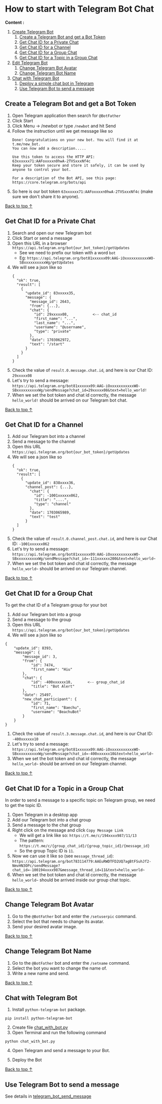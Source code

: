 # How to start with Telegram Bot Chat 

**Content :**
1. [Create Telegram Bot](#create-a-telegram-bot-and-get-a-bot-token)
    1. [Create a Telegram Bot and get a Bot Token](#create-a-telegram-bot-and-get-a-bot-token)
    1. [Get Chat ID for a Private Chat](#get-chat-id-for-a-private-chat)
    1. [Get Chat ID for a Channel](#get-chat-id-for-a-channel)
    1. [Get Chat ID for a Group Chat](#get-chat-id-for-a-group-chat)
    1. [Get Chat ID for a Topic in a Group Chat](#get-chat-id-for-a-topic-in-a-group-chat)
1. [Edit Telegram Bot](#change-telegram-bot-avatar)
    1. [Change Telegram Bot Avatar](#change-telegram-bot-avatar)
    1. [Change Telegram Bot Name](#change-telegram-bot-name)
1. [Chat with Telegram Bot](#chat-with-telegram-bot)
    1. [Deploy a simple chat bot in Telegram](#chat-with-telegram-bot)
    1. [Use Telegram Bot to send a message](telegram_bot_send_message.ipynb)

## Create a Telegram Bot and get a Bot Token

1. Open Telegram application then search for `@BotFather`
1. Click Start
1. Click Menu -> /newbot or type `/newbot` and hit Send
1. Follow the instruction until we get message like so
    ```
    Done! Congratulations on your new bot. You will find it at t.me/new_bot.
    You can now add a description.....

    Use this token to access the HTTP API:
    63xxxxxx71:AAFoxxxxn0hwA-2TVSxxxNf4c
    Keep your token secure and store it safely, it can be used by anyone to control your bot.

    For a description of the Bot API, see this page: https://core.telegram.org/bots/api
    ```
1. So here is our bot token `63xxxxxx71:AAFoxxxxn0hwA-2TVSxxxNf4c` (make sure we don't share it to anyone).

[Back to top &uarr;](#how-to-start-with-telegram-bot-chat)

## Get Chat ID for a Private Chat

1. Search and open our new Telegram bot
1. Click Start or send a message
1. Open this URL in a browser `https://api.telegram.org/bot{our_bot_token}/getUpdates`   
    - See we need to prefix our token with a word `bot`
    - Eg: `https://api.telegram.org/bot81xxxxxx09:AAG-iOxxxxxxxxxxxWO-SBxxxxxxxxxxWg/getUpdates`
1. We will see a json like so
    ```
    {
      "ok": true,
      "result": [
        {
          "update_id": 83xxxxx35,
          "message": {
            "message_id": 2643,
            "from": {...},
            "chat": {
              "id": 29xxxxx08,           <-- chat_id
              "first_name": "...",
              "last_name": "...",
              "username": "@username",
              "type": "private"
            },
            "date": 1703062972,
            "text": "/start"
          }
        }
      ]
    }
    ```
1. Check the value of `result.0.message.chat.id`, and here is our Chat ID: `29xxxxx08`
3. Let's try to send a message: `https://api.telegram.org/bot81xxxxxx09:AAG-iOxxxxxxxxxxxWO-SBxxxxxxxxxxWg/sendMessage?chat_id=29xxxxx08&text=hello_world!`
4. When we set the bot token and chat id correctly, the message `hello_world!` should be arrived on our Telegram bot chat.

[Back to top &uarr;](#how-to-start-with-telegram-bot-chat)

## Get Chat ID for a Channel

1. Add our Telegram bot into a channel
1. Send a message to the channel
1. Open this URL `https://api.telegram.org/bot{our_bot_token}/getUpdates`
1. We will see a json like so
    ```
    {
      "ok": true,
      "result": [
        {
          "update_id": 838xxxx36,
          "channel_post": {...},
            "chat": {
              "id": -1001xxxxxx062,
              "title": "....",
              "type": "channel"
            },
            "date": 1703065989,
            "text": "test"
          }
      ]
    }
    ```
1. Check the value of `result.0.channel_post.chat.id`, and here is our Chat ID: `-1001xxxxxx062`
1. Let's try to send a message: `https://api.telegram.org/bot81xxxxxx09:AAG-iOxxxxxxxxxxxWO-SBxxxxxxxxxxWg/sendMessage?chat_id=-111xxxxxx200&text=hello_world~`
1. When we set the bot token and chat id correctly, the message `hello_world~` should be arrived on our Telegram channel.

[Back to top &uarr;](#how-to-start-with-telegram-bot-chat)

## Get Chat ID for a Group Chat

To get the chat ID of a Telegram group for your bot

1. Add our Telegram bot into a group
1. Send a message to the group
1. Open this URL `https://api.telegram.org/bot{our_bot_token}/getUpdates`
1. We will see a json like so
```
{
    "update_id": 8393,
    "message": {
        "message_id": 3,
        "from": {
            "id": 7474,
            "first_name": "Hiu"
        },
        "chat": {
            "id": -400xxxxxx10,       <-- group_chat_id
            "title": "Bot Alert"
        },
        "date": 25497,
        "new_chat_participant": {
            "id": 71, 
            "first_name": "Baechu",
            "username": "BeachuBot"
        }
    }
}
```
1. Check the value of `result.3.message.chat.id`, and here is our Chat ID: `-400xxxxxx10`
1. Let's try to send a message: `https://api.telegram.org/bot81xxxxxx09:AAG-iOxxxxxxxxxxxWO-SBxxxxxxxxxxWg/sendMessage?chat_id=-400xxxxxx10&text=hello_world~`
1. When we set the bot token and chat id correctly, the message `hello_world~` should be arrived on our Telegram channel.

[Back to top &uarr;](#how-to-start-with-telegram-bot-chat)

## Get Chat ID for a Topic in a Group Chat

In order to send a message to a specific topic on Telegram group, we need to get the topic ID.

1. Open Telegram in a desktop app
1. Add our Telegram bot into a chat group
1. Send a message to the chat group
1. Right click on the message and click `Copy Message Link`
    - We will get a link like so: `https://t.me/c/194xxxx987/11/13`
    - The pattern: `https://t.me/c/{group_chat_id}/{group_topic_id}/{message_id}`
    - So the group Topic ID is `11`.
1. Now we can use it like so (see `message_thread_id`): `https://api.telegram.org/bot783114779:AAEuRWDTFD2UQ7agBtFSuhJf2-NmvHN3OPc/sendMessage?chat_id=-100194xxxx987&message_thread_id=11&text=hello_world~`
1. When we set the bot token and chat id correctly, the message `hello_world~` should be arrived inside our group chat topic.
    
[Back to top &uarr;](#how-to-start-with-telegram-bot-chat)

## Change Telegram Bot Avatar

1. Go to the `@BotFather` bot and enter the `/setuserpic` command.
1. Select the bot that needs to change its avatar.
1. Send your desired avatar image.

[Back to top &uarr;](#how-to-start-with-telegram-bot-chat)

## Change Telegram Bot Name

1. Go to the `@BotFather` bot and enter the `/setname` command.
1. Select the bot you want to change the name of.
1. Write a new name and send.

[Back to top &uarr;](#how-to-start-with-telegram-bot-chat)

## Chat with Telegram Bot

1. Install `python-telegram-bot` package.
```
pip install python-telegram-bot
```
2. Create file [chat_with_bot.py](chat_with_bot.py)
3. Open Terminal and run the following command
```
python chat_with_bot.py
```
4. Open Telegram and send a message to your Bot.

5. Deploy the Bot 

[Back to top &uarr;](#how-to-start-with-telegram-bot-chat)

## Use Telegram Bot to send a message
See details in [telegram_bot_send_message](telegram_bot_send_message.ipynb)

